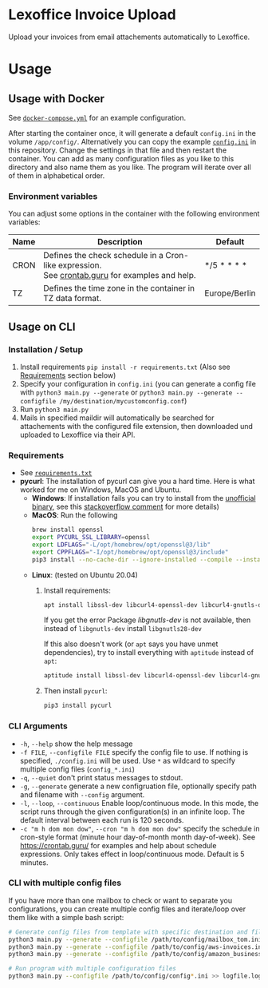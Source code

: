 # Lexoffice Invoice Upload

Upload your invoices from email attachements automatically to Lexoffice.

# Usage

## Usage with Docker

See [`docker-compose.yml`](docker-compose.yml) for an example configuration.

After starting the container once, it will generate a default `config.ini` in the volume `/app/config/`.
Alternatively you can copy the example [`config.ini`](config.ini) in this repository.
Change the settings in that file and then restart the container.
You can add as many configuration files as you like to this directory and also name them as you like. 
The program will iterate over all of them in alphabetical order.

### Environment variables

You can adjust some options in the container with the following environment variables:

| Name | Description                                                                                                                | Default       |
|------|----------------------------------------------------------------------------------------------------------------------------|---------------|
| CRON | Defines the check schedule in a Cron-like expression.<br/>See [crontab.guru](https://crontab.guru/) for examples and help. | */5 * * * *   |
| TZ   | Defines the time zone in the container in TZ data format.                                                                  | Europe/Berlin |

## Usage on CLI

### Installation / Setup

1. Install requirements `pip install -r requirements.txt` (Also see [Requirements](#requirements) section below)
2. Specify your configuration in `config.ini` (you can generate a config file with `python3 main.py --generate`
   or `python3 main.py --generate --configfile /my/destination/mycustomconfig.conf`)
3. Run `python3 main.py`
4. Mails in specified maildir will automatically be searched for attachements with the configured file extension, then
   downloaded und uploaded to Lexoffice via their API.

### Requirements

- See [`requirements.txt`](requirements.txt)
- **pycurl**: The installation of pycurl can give you a hard time. Here is what worked for me on Windows, MacOS and Ubuntu.
    - **Windows**: If installation fails you can try to install from
      the [unofficial binary](https://www.lfd.uci.e~du/~gohlke/pythonlibs/#pycurl), see
      this  [stackoverflow comment](https://stackoverflow.com/a/53598619/6679493) for more details)
    - **MacOS**: Run the following
        ```bash
        brew install openssl
        export PYCURL_SSL_LIBRARY=openssl
        export LDFLAGS="-L/opt/homebrew/opt/openssl@3/lib"
        export CPPFLAGS="-I/opt/homebrew/opt/openssl@3/include"
        pip3 install --no-cache-dir --ignore-installed --compile --install-option="--with-openssl" pycurl
        ```
    - **Linux**:  (tested on Ubuntu 20.04)
        1. Install requirements:
            ```bash
            apt install libssl-dev libcurl4-openssl-dev libcurl4-gnutls-dev libgnutls-dev python3-dev
            ```
           If you get the error Package *libgnutls-dev* is not available, then instead of `libgnutls-dev`
           install `libgnutls28-dev`

           If this also doesn't work (or `apt` says you have unmet dependencies), try to install everything
           with `aptitude` instead of `apt`:
            ```bash
            aptitude install libssl-dev libcurl4-openssl-dev libcurl4-gnutls-dev python3-dev
            ```

        2. Then install `pycurl`:
            ```bash
            pip3 install pycurl
            ```

### CLI Arguments

- `-h`, `--help` show the help message
- `-f FILE`, `--configfile FILE` specify the config file to use. If nothing is specified, `./config.ini` will be used.
  Use `*` as wildcard to specify multiple config files (`config_*.ini`)
- `-q`, `--quiet` don't print status messages to stdout.
- `-g`, `--generate` generate a new configruation file, optionally specify path and filename with `--config` argument.
- `-l`, `--loop`, `--continuous` Enable loop/continuous mode. In this mode, the script runs through the given
  configuration(s) in an infinite loop. The default interval between each run is 120 seconds.
- `-c "m h dom mon dow"`, `--cron "m h dom mon dow"` specify the schedule in cron-style format (minute hour day-of-month
  month day-of-week). See https://crontab.guru/ for examples and help about schedule expressions. Only takes effect in
  loop/continuous mode. Default is 5 minutes.

### CLI with multiple config files

If you have more than one mailbox to check or want to separate you configurations, you can create multiple config files
and iterate/loop over them like with a simple bash script:

```bash
# Generate config files from template with specific destination and file name
python3 main.py --generate --configfile /path/to/config/mailbox_tom.ini
python3 main.py --generate --configfile /path/to/config/aws-invoices.ini
python3 main.py --generate --configfile /path/to/config/amazon_business.ini

# Run program with multiple configuration files
python3 main.py --configfile /path/to/config/config*.ini >> logfile.log
```
